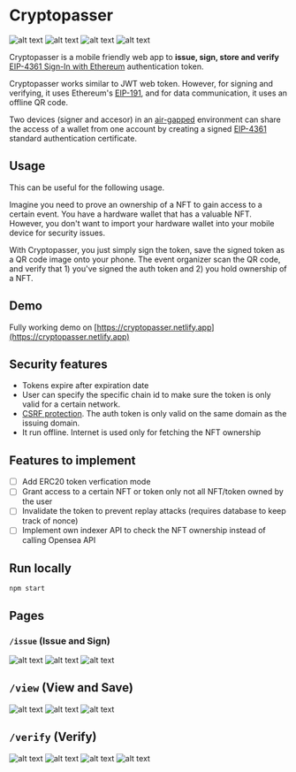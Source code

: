 # Cryptopasser
![alt text](./screenshots/valid.png "valid")
![alt text](./screenshots/issue.png "Issue")
![alt text](./screenshots/saved.png "saved")
![alt text](./screenshots/diagram.png "diagram")

Cryptopasser is a mobile friendly web app to **issue, sign, store and verify** [EIP-4361 Sign-In with Ethereum](https://eips.ethereum.org/EIPS/eip-4361) authentication token. 

Cryptopasser works similar to JWT web token. However, for signing and verifying, it uses Ethereum's [EIP-191](https://eips.ethereum.org/EIPS/eip-191), and for data communication, it uses an offline QR code.

Two devices (signer and accesor) in an [air-gapped](https://en.wikipedia.org/wiki/Air_gap_%28networking%29) environment can share the access of a wallet from one account by creating a signed [EIP-4361](https://eips.ethereum.org/EIPS/eip-4361)  standard authentication certificate.

## Usage
This can be useful for the following usage. 

Imagine you need to prove an ownership of a NFT to gain access to a certain event. You have a hardware wallet that has a valuable NFT. However, you don't want to import your hardware wallet into your mobile device for security issues. 

With Cryptopasser, you just simply sign the token, save the signed token as a QR code image onto your phone. The event organizer scan the QR code, and verify that 1) you've signed the auth token and 2) you hold ownership of a NFT.  

## Demo

Fully working demo on [https://cryptopasser.netlify.app](https://cryptopasser.netlify.app)

## Security features

- Tokens expire after expiration date
- User can specify the specific chain id to make sure the token is only valid for a certain network.
- [CSRF protection](https://en.wikipedia.org/wiki/Cross-site_request_forgery). The auth token is only valid on the same domain as the issuing domain.
- It run offline. Internet is used only for fetching the NFT ownership  

## Features to implement

- [ ] Add ERC20 token verfication mode
- [ ] Grant access to a certain NFT or token only not all NFT/token owned by the user
- [ ] Invalidate the token to prevent replay attacks (requires database to keep track of nonce)
- [ ] Implement own indexer API to check the NFT ownership instead of calling Opensea API 

## Run locally
`npm start`

## Pages
### `/issue` (Issue and Sign)
![alt text](./screenshots/issue.png "Issue")
![alt text](./screenshots/sign.png "Sign")
![alt text](./screenshots/token.png "token")

## `/view` (View and Save)
![alt text](./screenshots/view_import.png "import")
![alt text](./screenshots/scan.png "scan")
![alt text](./screenshots/saved.png "saved")

## `/verify` (Verify)
![alt text](./screenshots/verify_select.png "verify_select")
![alt text](./screenshots/nft.png "nft")
![alt text](./screenshots/valid.png "valid")
![alt text](./screenshots/invalid.png "invalid")

